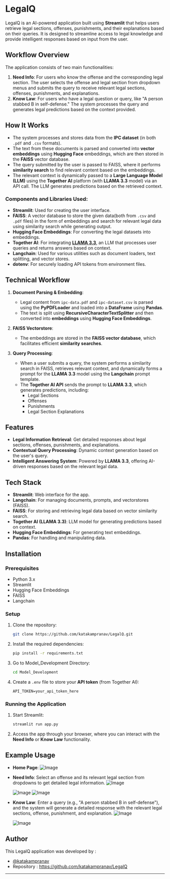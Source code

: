 # LegalQ

LegalQ is an AI-powered application built using **Streamlit** that helps users retrieve legal sections, offenses, punishments, and their explanations based on their queries. It is designed to streamline access to legal knowledge and provide intelligent responses based on input from the user.

## Workflow Overview

The application consists of two main functionalities:
1. **Need Info**: For users who know the offense and the corresponding legal section. The user selects the offense and legal section from dropdown menus and submits the query to receive relevant legal sections, offenses, punishments, and explanations.
2. **Know Law**: For users who have a legal question or query, like "A person stabbed B in self-defense." The system processes the query and generates legal predictions based on the context provided.

## How It Works

- The system processes and stores data from the **IPC dataset** (in both `.pdf` and `.csv` formats).
- The text from these documents is parsed and converted into **vector embeddings** using **Hugging Face** embeddings, which are then stored in the **FAISS** vector database.
- The query submitted by the user is passed to FAISS, where it performs **similarity search** to find relevant content based on the embeddings.
- The relevant context is dynamically passed to a **Large Language Model (LLM)** using the **Together AI** platform (with **LLAMA 3.3** model) via an API call. The LLM generates predictions based on the retrieved context.

### Components and Libraries Used:

- **Streamlit**: Used for creating the user interface.
- **FAISS**: A vector database to store the given data(both from `.csv` and `.pdf` files) in the form of embeddings and search for relevant legal data using similarity search while generating output.
- **Hugging Face Embeddings**: For converting the legal datasets into embeddings.
- **Together AI**: For integrating [**LLAMA 3.3**](https://api.together.xyz/models/meta-llama/Llama-3.3-70B-Instruct-Turbo-Free), an LLM that processes user queries and returns answers based on context.
- **Langchain**: Used for various utilities such as document loaders, text splitting, and vector stores.
- **dotenv**: For securely loading API tokens from environment files.

## Technical Workflow

1. **Document Parsing & Embedding**:
   - Legal content from `ipc-data.pdf` and `ipc-dataset.csv` is parsed using the **PyPDFLoader** and loaded into a **DataFrame** using **Pandas**.
   - The text is split using **RecursiveCharacterTextSplitter** and then converted into **embeddings** using **Hugging Face Embeddings**.
   
2. **FAISS Vectorstore**:
   - The embeddings are stored in the **FAISS vector database**, which facilitates efficient **similarity searches**.
   
3. **Query Processing**:
   - When a user submits a query, the system performs a similarity search in FAISS, retrieves relevant context, and dynamically forms a prompt for the **LLAMA 3.3** model using the **Langchain** prompt template.
   - The **Together AI API** sends the prompt to **LLAMA 3.3**, which generates predictions, including:
     - Legal Sections
     - Offenses
     - Punishments
     - Legal Section Explanations

## Features

- **Legal Information Retrieval**: Get detailed responses about legal sections, offenses, punishments, and explanations.
- **Contextual Query Processing**: Dynamic context generation based on the user's query.
- **Intelligent Answering System**: Powered by **LLAMA 3.3**, offering AI-driven responses based on the relevant legal data.

## Tech Stack

- **Streamlit**: Web interface for the app.
- **Langchain**: For managing documents, prompts, and vectorstores (FAISS).
- **FAISS**: For storing and retrieving legal data based on vector similarity search.
- **Together AI (LLAMA 3.3)**: LLM model for generating predictions based on context.
- **Hugging Face Embeddings**: For generating text embeddings.
- **Pandas**: For handling and manipulating data.

## Installation

### Prerequisites
- Python 3.x
- Streamlit
- Hugging Face Embeddings
- FAISS
- Langchain

### Setup
1. Clone the repository:
   ```bash
   git clone https://github.com/katakampranav/LegalQ.git
   ```

2. Install the required dependencies:
   ```bash
   pip install -r requirements.txt
   ```

3. Go to Model_Development Directory:
   ```bash
   cd Model_Development
   ```

5. Create a `.env` file to store your **API token** (from Together AI):
   ```plaintext
   API_TOKEN=your_api_token_here
   ```

### Running the Application
1. Start Streamlit:
   ```bash
   streamlit run app.py
   ```
2. Access the app through your browser, where you can interact with the **Need Info** or **Know Law** functionality.

## Example Usage
- **Home Page**:
  ![Image](https://github.com/user-attachments/assets/ad17ada9-5880-45c8-85a6-93420a0f40bb)
- **Need Info**: Select an offense and its relevant legal section from dropdowns to get detailed legal information.
  ![Image](https://github.com/user-attachments/assets/25a29832-589d-4c11-9010-7c21aca1b5a8)

  ![Image](https://github.com/user-attachments/assets/74a50f08-8c57-4567-b910-a29d597772fc)
  ![Image](https://github.com/user-attachments/assets/f369a523-88f3-418f-9d79-ddf73756d27e)
- **Know Law**: Enter a query (e.g., "A person stabbed B in self-defense"), and the system will generate a detailed response with the relevant legal sections, offense, punishment, and explanation.
  ![Image](https://github.com/user-attachments/assets/5b14f9f7-292e-4845-845c-e27560d39b38)

  ![Image](https://github.com/user-attachments/assets/1dbcf61c-a80c-4075-a5ce-8ed7559f0c67)
  
## Author

This LegalQ application was developed by :
-	[@katakampranav](https://github.com/katakampranav)
-	Repository : https://github.com/katakampranav/LegalQ

---

